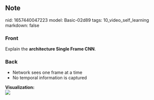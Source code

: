 ## Note
nid: 1657440047223
model: Basic-02d89
tags: 10_video_self_learning
markdown: false

### Front
Explain the <b>architecture Single Frame CNN</b>.

### Back
<ul>
  <li>Network sees one frame at a time
  <li>No temporal information is captured
</ul>
<div>
  <b>Visualization:</b>
</div>
<div><img src=
paste-56a02abd8c1e4a4439d622c747363b5e1ad0769e.jpg></div>
